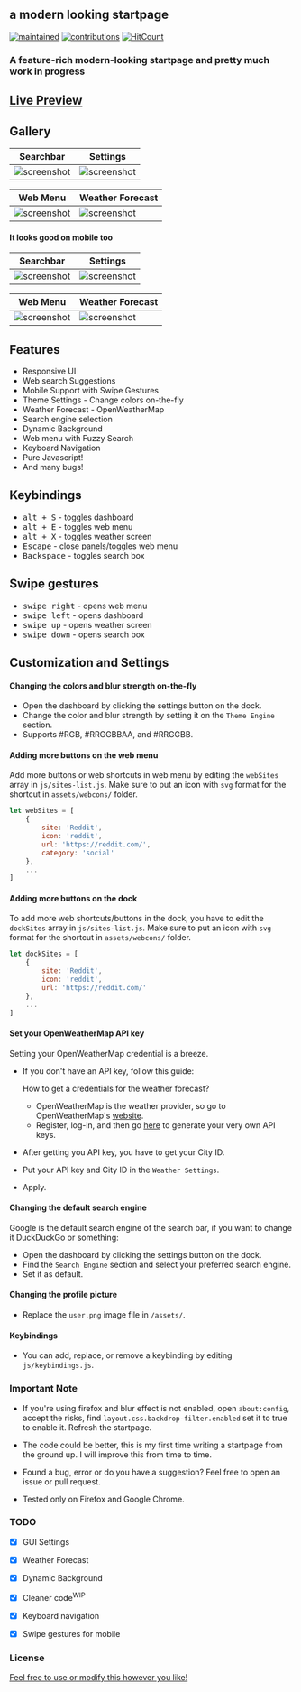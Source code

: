## a modern looking startpage
[![maintained](https://img.shields.io/maintenance/yes/2020?label=maintained&style=flat-square)](https://github.com/manilarome/the-glorious-startpage/commits/master) [![contributions](https://img.shields.io/badge/contribution-welcome-brightgreen&?style=flat-square)](https://github.com/manilarome/the-glorious-startpage/pulls) [![HitCount](http://hits.dwyl.com/manilarome/the-glorious-startpage.svg)](http://hits.dwyl.com/manilarome/the-glorious-startpage)

### A feature-rich modern-looking startpage and pretty much work in progress

## [Live Preview](https://manilarome.github.io/the-glorious-startpage/)

## Gallery

| Searchbar | Settings |
| --- | --- |
| ![screenshot](/scrots/searchbar.png) | ![screenshot](/scrots/settings.png) |

| Web Menu | Weather Forecast |
| --- | --- |
| ![screenshot](/scrots/webmenu.png) | ![screenshot](/scrots/weather.png) |

#### It looks good on mobile too

| Searchbar | Settings |
| --- | --- |
| ![screenshot](/scrots/mobile-searchbar.jpg) | ![screenshot](/scrots/mobile-settings.jpg) |

| Web Menu | Weather Forecast |
| --- | --- |
| ![screenshot](/scrots/mobile-webmenu.jpg) | ![screenshot](/scrots/mobile-weather.jpg) |

## Features

+ Responsive UI
+ Web search Suggestions
+ Mobile Support with Swipe Gestures
+ Theme Settings - Change colors on-the-fly
+ Weather Forecast - OpenWeatherMap
+ Search engine selection
+ Dynamic Background
+ Web menu with Fuzzy Search
+ Keyboard Navigation
+ Pure Javascript!
+ And many bugs!

## Keybindings

+ <kbd>alt + S</kbd> - toggles dashboard
+ <kbd>alt + E</kbd> - toggles web menu
+ <kbd>alt + X</kbd> - toggles weather screen
+ <kbd>Escape</kbd> - close panels/toggles web menu
+ <kbd>Backspace</kbd> - toggles search box

## Swipe gestures

+ <kbd>swipe right</kbd> - opens web menu
+ <kbd>swipe left</kbd> - opens dashboard
+ <kbd>swipe up</kbd> - opens weather screen
+ <kbd>swipe down</kbd> - opens search box

## Customization and Settings

#### Changing the colors and blur strength on-the-fly

+ Open the dashboard by clicking the settings button on the dock.
+ Change the color and blur strength by setting it on the `Theme Engine` section.
+ Supports #RGB, #RRGGBBAA, and #RRGGBB.

#### Adding more buttons on the web menu

Add more buttons or web shortcuts in web menu by editing the `webSites` array in `js/sites-list.js`. Make sure to put an icon with `svg` format for the shortcut in `assets/webcons/` folder. 

```js
let webSites = [
	{
		site: 'Reddit',
		icon: 'reddit',
		url: 'https://reddit.com/',
		category: 'social'
	},
	...
]
```

#### Adding more buttons on the dock

To add more web shortcuts/buttons in the dock, you have to edit the `dockSites` array in `js/sites-list.js`. Make sure to put an icon with `svg` format for the shortcut in `assets/webcons/` folder.

```js
let dockSites = [
	{
		site: 'Reddit',
		icon: 'reddit',
		url: 'https://reddit.com/'
	},
	...
]
```

#### Set your OpenWeatherMap API key

Setting your OpenWeatherMap credential is a breeze. 

+ If you don't have an API key, follow this guide:

	How to get a credentials for the weather forecast?

	- OpenWeatherMap is the weather provider, so go to OpenWeatherMap's [website](https://home.openweathermap.org/).
	- Register, log-in, and then go [here](https://home.openweathermap.org/api_keys) to generate your very own API keys.

+ After getting you API key, you have to get your City ID.
+ Put your API key and City ID in the `Weather Settings`.
+ Apply.

#### Changing the default search engine

Google is the default search engine of the search bar, if you want to change it DuckDuckGo or something:

+ Open the dashboard by clicking the settings button on the dock.
+ Find the `Search Engine` section and select your preferred search engine.
+ Set it as default.


#### Changing the profile picture

+ Replace the `user.png` image file in `/assets/`.


#### Keybindings

+ You can add, replace, or remove a keybinding by editing `js/keybindings.js`.

### Important Note

+ If you're using firefox and blur effect is not enabled, open `about:config`, accept the risks, find `layout.css.backdrop-filter.enabled` set it to true to enable it. Refresh the startpage.

+ The code could be better, this is my first time writing a startpage from the ground up. I will improve this from time to time.

+ Found a bug, error or do you have a suggestion? Feel free to open an issue or pull request.

+ Tested only on Firefox and Google Chrome.


### TODO

- [x] GUI Settings
- [x] Weather Forecast  
- [x] Dynamic Background   
- [x] Cleaner code<sup>WIP</sup>    
- [x] Keyboard navigation
- [x] Swipe gestures for mobile


### License

[Feel free to use or modify this however you like!](https://github.com/manilarome/the-glorious-startpage/blob/master/LICENSE)